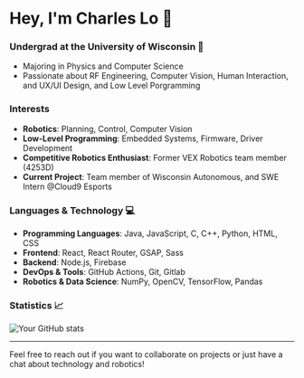 # Hey, I'm Charles Lo 👋

### Undergrad at the University of Wisconsin 🦡
- Majoring in Physics and Computer Science
- Passionate about RF Engineering, Computer Vision, Human Interaction, and UX/UI Design, and Low Level Porgramming

### Interests
- **Robotics**: Planning, Control, Computer Vision
- **Low-Level Programming**: Embedded Systems, Firmware, Driver Development
- **Competitive Robotics Enthusiast**: Former VEX Robotics team member (4253D)
- **Current Project**: Team member of Wisconsin Autonomous, and SWE Intern @Cloud9 Esports

### Languages & Technology 💻
- **Programming Languages**: Java, JavaScript, C, C++, Python, HTML, CSS
- **Frontend**: React, React Router, GSAP, Sass
- **Backend**: Node.js, Firebase
- **DevOps & Tools**: GitHub Actions, Git, Gitlab
- **Robotics & Data Science**: NumPy,  OpenCV, TensorFlow, Pandas

### Statistics 📈
![Your GitHub stats](https://github-readme-stats.vercel.app/api?username=clo34&show_icons=true&theme=radical)

---

Feel free to reach out if you want to collaborate on projects or just have a chat about technology and robotics!
